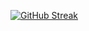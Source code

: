 [![GitHub Streak](https://streak-stats.demolab.com?user=pabloggb)](https://git.io/streak-stats)

<!---
pablogbb/pablogbb is a ✨ special ✨ repository because its `README.md` (this file) appears on your GitHub profile.
You can click the Preview link to take a look at your changes.
--->
